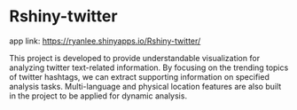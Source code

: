 # Rshiny-twitter

app link: https://ryanlee.shinyapps.io/Rshiny-twitter/

This project is developed to provide understandable visualization for analyzing twitter text-related information. By focusing on the trending topics of twitter hashtags, we can extract supporting information on specified analysis tasks. Multi-language and physical location features are also built in the project to be applied for dynamic analysis. 


